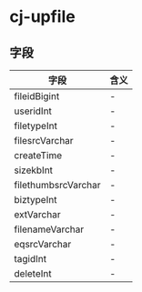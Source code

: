 # cj-upfile

## 字段
字段|含义
---|---
fileidBigint|-
useridInt|-
filetypeInt|-
filesrcVarchar|-
createTime|-
sizekbInt|-
filethumbsrcVarchar|-
biztypeInt|-
extVarchar|-
filenameVarchar|-
eqsrcVarchar|-
tagidInt|-
deleteInt|-
